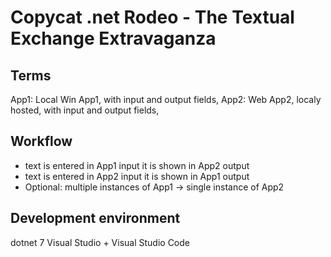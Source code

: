 # Copycat .net Rodeo - The Textual Exchange Extravaganza

## Terms

App1: Local Win App1, with input and output fields,
App2: Web App2, localy hosted, with input and output fields,

## Workflow

- text is entered in App1 input it is shown in App2 output
- text is entered in App2 input it is shown in App1 output
- Optional: multiple instances of App1 -> single instance of App2

## Development environment

dotnet 7
Visual Studio + Visual Studio Code